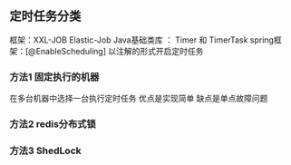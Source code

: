
## 定时任务分类
框架：XXL-JOB Elastic-Job
Java基础类库 ： Timer 和 TimerTask
spring框架：[@EnableScheduling] 以注解的形式开启定时任务



### 方法1 固定执行的机器
在多台机器中选择一台执行定时任务
优点是实现简单 缺点是单点故障问题

### 方法2 redis分布式锁


### 方法3 ShedLock

